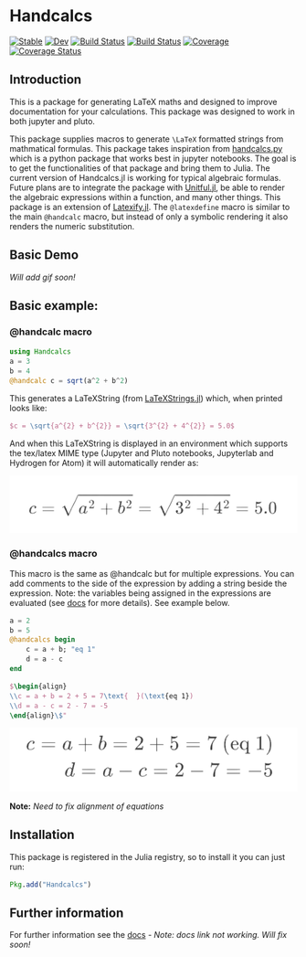 # Handcalcs

[![Stable](https://img.shields.io/badge/docs-stable-blue.svg)](https://co1emi11er2.github.io/Handcalcs.jl/stable/)
[![Dev](https://img.shields.io/badge/docs-dev-blue.svg)](https://co1emi11er2.github.io/Handcalcs.jl/dev/)
[![Build Status](https://github.com/co1emi11er2/Handcalcs.jl/actions/workflows/CI.yml/badge.svg?branch=master)](https://github.com/co1emi11er2/Handcalcs.jl/actions/workflows/CI.yml?query=branch%3Amaster)
[![Build Status](https://ci.appveyor.com/api/projects/status/github/co1emi11er2/Handcalcs.jl?svg=true)](https://ci.appveyor.com/project/co1emi11er2/Handcalcs-jl)
[![Coverage](https://codecov.io/gh/co1emi11er2/Handcalcs.jl/branch/master/graph/badge.svg)](https://codecov.io/gh/co1emi11er2/Handcalcs.jl)
[![Coverage Status](https://coveralls.io/repos/github/co1emi11er2/Handcalcs.jl/badge.svg?branch=master)](https://coveralls.io/github/co1emi11er2/Handcalcs.jl?branch=master)

## Introduction

This is a package for generating LaTeX maths and designed to improve documentation for your calculations. This package was designed to work in both jupyter and pluto.

This package supplies macros to generate ``\LaTeX`` formatted strings from mathmatical formulas. This package takes inspiration from [handcalcs.py](https://github.com/connorferster/handcalcs) which is a python package that works best in jupyter notebooks. The goal is to get the functionalities of that package and bring them to Julia. The current version of Handcalcs.jl is working for typical algebraic formulas. Future plans are to integrate the package with [Unitful.jl](https://painterqubits.github.io/Unitful.jl/stable/), be able to render the algebraic expressions within a function, and many other things. This package is an extension of [Latexify.jl](https://github.com/korsbo/Latexify.jl). The `@latexdefine` macro is similar to the main `@handcalc` macro, but instead of only a symbolic rendering it also renders the numeric substitution.

## Basic Demo
*Will add gif soon!*

## Basic example:
### @handcalc macro
```julia
using Handcalcs
a = 3
b = 4
@handcalc c = sqrt(a^2 + b^2)
```

This generates a LaTeXString (from
[LaTeXStrings.jl](https://github.com/stevengj/LaTeXStrings.jl)) which, when
printed looks like:
```LaTeX
$c = \sqrt{a^{2} + b^{2}} = \sqrt{3^{2} + 4^{2}} = 5.0$
```

And when this LaTeXString is displayed in an environment which supports the
tex/latex MIME type (Jupyter and Pluto notebooks, Jupyterlab and Hydrogen for
Atom) it will automatically render as:

![fraction](/assets/handcalc_latex_render.png)

### @handcalcs macro

This macro is the same as @handcalc but for multiple expressions. You can add comments to the side of the expression by adding a string beside the expression. Note: the variables being assigned in the expressions are evaluated (see [docs]() for more details). See example below.

```julia
a = 2
b = 5
@handcalcs begin 
    c = a + b; "eq 1"
    d = a - c
end
```

```LaTeX
$\begin{align}
\\c = a + b = 2 + 5 = 7\text{  }(\text{eq 1})
\\d = a - c = 2 - 7 = -5
\end{align}\$"
```
![fraction](/assets/handcalcs_latex_render.png)

**Note:** *Need to fix alignment of equations*

## Installation
This package is registered in the Julia registry, so to install it you can just
run:

```julia
Pkg.add("Handcalcs")
```

## Further information
For further information see the [docs]() *- Note: docs link not working. Will fix soon!*
